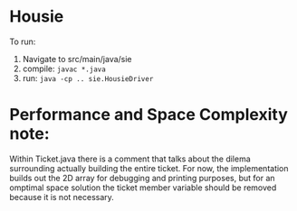 # Housie
To run: 
1. Navigate to src/main/java/sie
1. compile: `javac *.java`
1. run: `java -cp .. sie.HousieDriver`

# Performance and Space Complexity note:
Within Ticket.java there is a comment that talks about the dilema surrounding actually building the entire ticket. For now, the implementation builds out the 2D array for debugging and printing purposes, but for an omptimal space solution the ticket member variable should be removed because it is not necessary.

